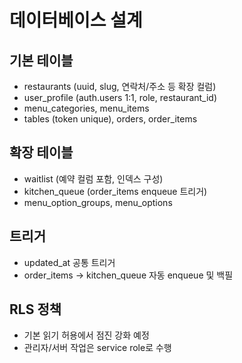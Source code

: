 # 데이터베이스 설계

## 기본 테이블
- restaurants (uuid, slug, 연락처/주소 등 확장 컬럼)
- user_profile (auth.users 1:1, role, restaurant_id)
- menu_categories, menu_items
- tables (token unique), orders, order_items

## 확장 테이블
- waitlist (예약 컬럼 포함, 인덱스 구성)
- kitchen_queue (order_items enqueue 트리거)
- menu_option_groups, menu_options

## 트리거
- updated_at 공통 트리거
- order_items → kitchen_queue 자동 enqueue 및 백필

## RLS 정책
- 기본 읽기 허용에서 점진 강화 예정
- 관리자/서버 작업은 service role로 수행
